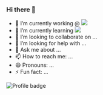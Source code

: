 ### Hi there 👋

- 🔭 I’m currently working @ ![](https://img.shields.io/badge/Microverse-blueviolet)
- 🌱 I’m currently learning ![](https://img.shields.io/badge/Ruby-on:Rails-red)
- 👯 I’m looking to collaborate on ...
- 🤔 I’m looking for help with ...
- 💬 Ask me about ...
- 📫 How to reach me: ...
- 😄 Pronouns: ...
- ⚡ Fun fact: ...


![Profile badge](https://www.codewars.com/users/brytebee/badges/large)

